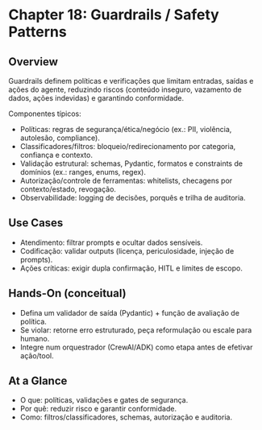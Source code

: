 # Chapter 18: Guardrails / Safety Patterns

## Overview

Guardrails definem políticas e verificações que limitam entradas, saídas e ações do agente, reduzindo riscos (conteúdo inseguro, vazamento de dados, ações indevidas) e garantindo conformidade.

Componentes típicos:

- Políticas: regras de segurança/ética/negócio (ex.: PII, violência, autolesão, compliance).
- Classificadores/filtros: bloqueio/redirecionamento por categoria, confiança e contexto.
- Validação estrutural: schemas, Pydantic, formatos e constraints de domínios (ex.: ranges, enums, regex).
- Autorização/controle de ferramentas: whitelists, checagens por contexto/estado, revogação.
- Observabilidade: logging de decisões, porquês e trilha de auditoria.

## Use Cases

- Atendimento: filtrar prompts e ocultar dados sensíveis.
- Codificação: validar outputs (licença, periculosidade, injeção de prompts).
- Ações críticas: exigir dupla confirmação, HITL e limites de escopo.

## Hands-On (conceitual)

- Defina um validador de saída (Pydantic) + função de avaliação de política.
- Se violar: retorne erro estruturado, peça reformulação ou escale para humano.
- Integre num orquestrador (CrewAI/ADK) como etapa antes de efetivar ação/tool.

## At a Glance

- O que: políticas, validações e gates de segurança.
- Por quê: reduzir risco e garantir conformidade.
- Como: filtros/classificadores, schemas, autorização e auditoria.
